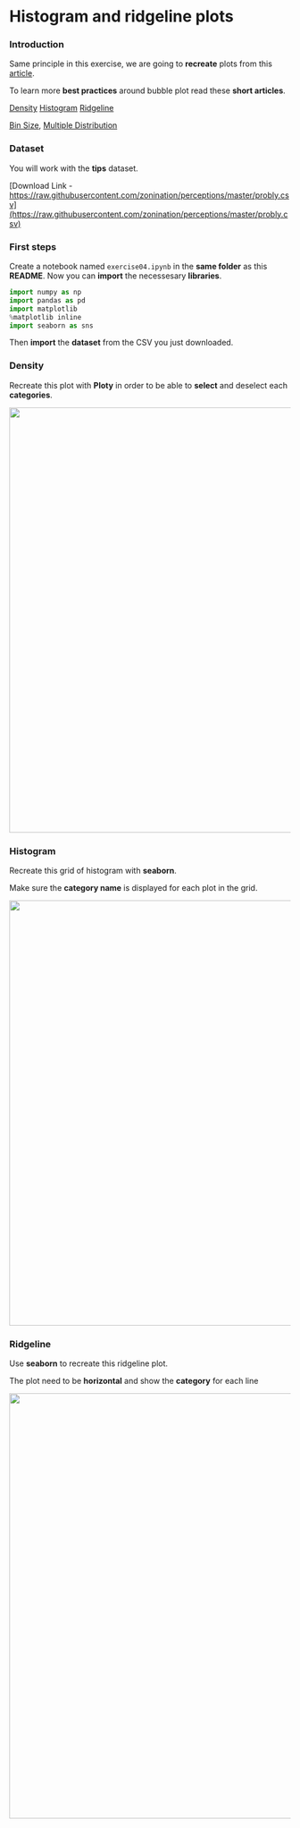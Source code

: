 # Histogram and ridgeline plots
### Introduction

Same principle in this exercise, we are going to **recreate** plots from this [article](https://www.data-to-viz.com/story/OneNumOneCatSeveralObs.html).

To learn more **best practices** around bubble plot read these **short articles**.

[Density](https://www.data-to-viz.com/graph/density.html)
[Histogram](https://www.data-to-viz.com/graph/histogram.html)
[Ridgeline](https://www.data-to-viz.com/graph/ridgeline.html)

[Bin Size](https://www.data-to-viz.com/caveat/bin_size.html),
[Multiple Distribution](https://www.data-to-viz.com/caveat/multi_distribution.html)


### Dataset

You will work with the **tips** dataset.

[Download Link - https://raw.githubusercontent.com/zonination/perceptions/master/probly.csv](https://raw.githubusercontent.com/zonination/perceptions/master/probly.csv)

### First steps

Create a notebook named `exercise04.ipynb` in the **same folder** as this **README**.
Now you can **import** the necessesary **libraries**.

```python
import numpy as np
import pandas as pd
import matplotlib
%matplotlib inline
import seaborn as sns
```

Then **import** the **dataset** from the CSV you just downloaded.

### Density

Recreate this plot with **Ploty** in order to be able to **select** and deselect each **categories**.

<img src="https://www.data-to-viz.com/story/OneNumOneCatSeveralObs_files/figure-html/unnamed-chunk-4-1.png" width="760">

### Histogram

Recreate this grid of histogram with **seaborn**.

Make sure the **category name** is displayed for each plot in the grid.

<img src="https://www.data-to-viz.com/story/OneNumOneCatSeveralObs_files/figure-html/unnamed-chunk-6-1.png" width="760">

### Ridgeline

Use **seaborn** to recreate this ridgeline plot.

The plot need to be **horizontal** and show the **category** for each line

<img src="https://www.data-to-viz.com/story/OneNumOneCatSeveralObs_files/figure-html/unnamed-chunk-7-1.png" width="760">

